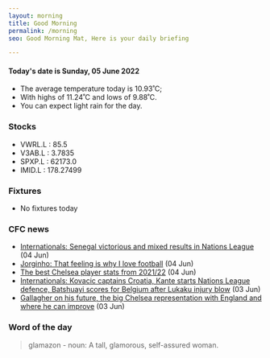 ```yaml
---
layout: morning
title: Good Morning
permalink: /morning
seo: Good Morning Mat, Here is your daily briefing

---
```


<!-- weather_marker starts -->
#### Today's date is Sunday, 05 June 2022

- The average temperature today is 10.93˚C;
- With highs of 11.24˚C and lows of 9.88˚C.
- You can expect light rain for the day.

<!-- weather_marker ends -->

### Stocks

<!-- stocks_marker starts -->

- VWRL.L : 85.5
- V3AB.L : 3.7835
- SPXP.L : 62173.0
- IMID.L : 178.27499

<!-- stocks_marker ends -->

### Fixtures

<!-- sports_marker starts -->

- No fixtures today
<!-- sports_marker ends -->

### CFC news

<!-- cfc_marker starts -->
- [Internationals: Senegal victorious and mixed results in Nations League](https://www.chelseafc.com/en/news/2022/06/04/internationals--mendy--werner--havertz--mount--james) (04 Jun)
- [Jorginho: That feeling is why I love football](https://www.chelseafc.com/en/news/2022/06/04/jorginho--that-feeling-is-why-i-love-football) (04 Jun)
- [The best Chelsea player stats from 2021/22](https://www.chelseafc.com/en/news/2022/06/04/the-best-chelsea-player-stats-from-2021-22) (04 Jun)
- [Internationals: Kovacic captains Croatia, Kante starts Nations League defence, Batshuayi scores for Belgium after Lukaku injury blow](https://www.chelseafc.com/en/news/2022/06/03/internationals--kovacic-captains-croatia--kante-starts-nations-l) (03 Jun)
- [Gallagher on his future, the big Chelsea representation with England and where he can improve](https://www.chelseafc.com/en/news/2022/06/03/gallagher-on-his-future--the-big-chelsea-representation-with-eng) (03 Jun)

<!-- cfc_marker ends -->

### Word of the day
<!-- word_marker starts -->

 > glamazon - noun: A tall, glamorous, self-assured woman.

<!-- word_marker ends -->
